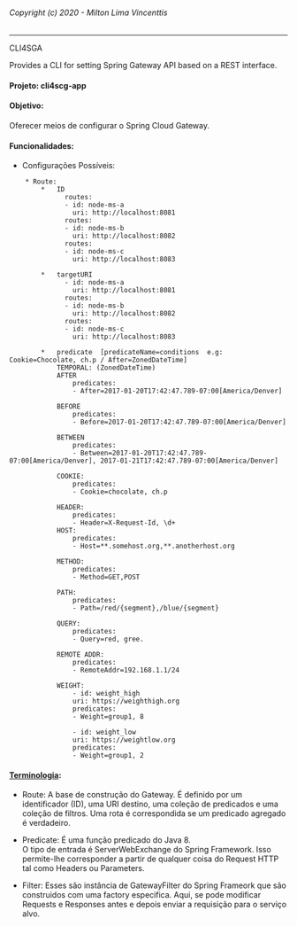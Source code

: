 ###### Copyright (c) 2020 - Milton Lima Vincenttis

---
CLI4SGA

Provides a CLI for setting Spring Gateway API based on a REST interface.

#### Projeto: cli4scg-app

#### Objetivo:
Oferecer meios de configurar o Spring Cloud Gateway.

#### Funcionalidades:
* Configurações Possíveis:
```
    * Route:
        *   ID
              routes:
              - id: node-ms-a
                uri: http://localhost:8081            
              routes:
              - id: node-ms-b
                uri: http://localhost:8082
              routes:
              - id: node-ms-c
                uri: http://localhost:8083          
            
        *   targetURI
              - id: node-ms-a
                uri: http://localhost:8081            
              routes:
              - id: node-ms-b
                uri: http://localhost:8082
              routes:
              - id: node-ms-c
                uri: http://localhost:8083 
            
        *   predicate  [predicateName=conditions  e.g: Cookie=Chocolate, ch.p / After=ZonedDateTime]
            TEMPORAL: (ZonedDateTime)
            AFTER
                predicates:
                - After=2017-01-20T17:42:47.789-07:00[America/Denver]
                                
            BEFORE
                predicates:
                - Before=2017-01-20T17:42:47.789-07:00[America/Denver]
                         
            BETWEEN
                predicates:
                - Between=2017-01-20T17:42:47.789-07:00[America/Denver], 2017-01-21T17:42:47.789-07:00[America/Denver]
                            
            COOKIE:
                predicates:
                - Cookie=chocolate, ch.p
                
            HEADER:
                predicates:
                - Header=X-Request-Id, \d+         
            HOST:
                predicates:
                - Host=**.somehost.org,**.anotherhost.org
            
            METHOD:
                predicates:
                - Method=GET,POST

            PATH:
                predicates:
                - Path=/red/{segment},/blue/{segment}                            
                
            QUERY:
                predicates:
                - Query=red, gree.
            
            REMOTE ADDR:
                predicates:
                - RemoteAddr=192.168.1.1/24
                
            WEIGHT:
                - id: weight_high
                uri: https://weighthigh.org
                predicates:
                - Weight=group1, 8
                
                - id: weight_low
                uri: https://weightlow.org
                predicates:
                - Weight=group1, 2      
```                                    
#### [Terminologia](https://cloud.spring.io/spring-cloud-static/spring-cloud-gateway/2.2.2.RELEASE/reference/html/index.html#glossary):

* Route: A base de construção do Gateway. 
É definido por um identificador (ID), uma URI destino, uma coleção de predicados
e uma coleção de filtros. Uma rota é correspondida se um predicado agregado é verdadeiro.

* Predicate: É uma função predicado do Java 8.  
O tipo de entrada é ServerWebExchange do Spring Framework.
Isso permite-lhe corresponder a partir de qualquer coisa do Request HTTP tal como Headers ou Parameters.


* Filter: Esses são instância de GatewayFilter do Spring Frameork que são construidos com uma factory especifica.
Aqui, se pode modificar Requests e Responses antes e depois enviar a requisição para o serviço alvo.



